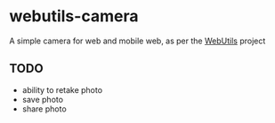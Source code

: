 webutils-camera
===============

A simple camera for web and mobile web, as per the [WebUtils](https://github.com/WebUtils/Platform) project

## TODO
* ability to retake photo
* save photo
* share photo
